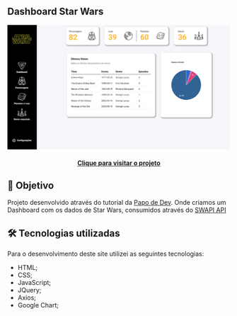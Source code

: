 ## Dashboard Star Wars

![Resultado final do projeto](./assets/img/projeto-final.png)

<h4 align="center"><a href="https://dashboard-star-wars-five.vercel.app/">Clique para visitar o projeto</a></h4>

## 🎯 Objetivo

Projeto desenvolvido através do tutorial da [Papo de Dev](https://www.youtube.com/channel/UCRhKK6VrISnIWPJjYxBPKnA/featured). Onde criamos um Dashboard com os dados de Star Wars, consumidos através do [SWAPI API](https://swapi.dev/)

## 🛠️ Tecnologias utilizadas

Para o desenvolvimento deste site utilizei as seguintes tecnologias:

- HTML;
- CSS;
- JavaScript;
- JQuery;
- Axios;
- Google Chart;
